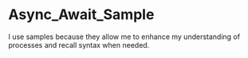 # Async_Await_Sample
I use samples because they allow me to enhance my understanding of processes and recall syntax when needed.
